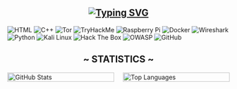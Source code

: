 <!-- Typing SVG - https://readme-typing-svg.herokuapp.com/demo/leetcode: https://leetcard.jacoblin.cool/ -->
<h2>
  <div align="center">
    <a href="https://git.io/typing-svg">
      <img 
        src="https://readme-typing-svg.herokuapp.com?center=true&color=5FABEE&lines=I+am+DebtlessFlea.;I+am+a+programmer.;I+am+just+a+man." 
        alt="Typing SVG" 
      />
    </a>
  </div>
</h2>

<!-- Badges -->
![HTML](https://img.shields.io/badge/HTML-%23E34F26.svg?style=for-the-badge&logo=html5&logoColor=white) ![C++](https://img.shields.io/badge/c++-%2300599C.svg?style=for-the-badge&logo=c%2B%2B&logoColor=white) ![Tor](https://img.shields.io/badge/Tor-%237d4698.svg?style=for-the-badge&logo=torbrowser&logoColor=white) ![TryHackMe](https://img.shields.io/badge/TryHackMe-%23dc2727.svg?style=for-the-badge&logo=tryhackme&logoColor=white) ![Raspberry Pi](https://img.shields.io/badge/-RaspberryPi-C51A4A?style=for-the-badge&logo=Raspberry-Pi) ![Docker](https://img.shields.io/badge/Docker-%230db7ed.svg?style=for-the-badge&logo=docker&logoColor=white) ![Wireshark](https://img.shields.io/badge/Wireshark-%231672a0.svg?style=for-the-badge&logo=wireshark&logoColor=white) ![Python](https://img.shields.io/badge/python-%2314354C.svg?style=for-the-badge&logo=python&logoColor=white) ![Kali Linux](https://img.shields.io/badge/Kali%20Linux-%2310233f.svg?style=for-the-badge&logo=kalilinux&logoColor=white) ![Hack The Box](https://img.shields.io/badge/Hack%20The%20Box-%23000000.svg?style=for-the-badge&logo=hackthebox&logoColor=9efc00) ![OWASP](https://img.shields.io/badge/OWASP-%23000000.svg?style=for-the-badge&logo=owasp&logoColor=white) ![GitHub](https://img.shields.io/badge/GitHub-%23000000.svg?style=for-the-badge&logo=github&logoColor=white)

<!-- Title -->
<h2 align="center">
  <a style="font-weight: bold;"><b>~ STATISTICS ~</b></a>
</h2>

<!-- Statistics -->
<div style="display: flex; justify-content: center;">
  <div style="width: 450px; margin-right: 20px;">
    <img
      src="https://github-readme-stats.vercel.app/api?username=DebtlessFlea&theme=holi&hide_border=false&include_all_commits=true&count_private=false&token=wow"
      width="100%"
      alt="GitHub Stats"
    />
  </div>
  
  <div style="width: 450px;">
    <img
      src="https://github-readme-stats.vercel.app/api/top-langs/?username=DebtlessFlea&theme=holi&hide_border=false&include_all_commits=true&count_private=false&layout=compact"
      width="100%"
      alt="Top Languages"
    />
  </div>
</div>
